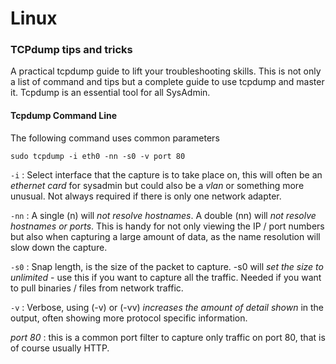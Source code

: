 # Linux

### TCPdump tips and tricks 
A practical tcpdump guide to lift your troubleshooting skills. This is not only a list of command and tips but a complete guide to use tcpdump and master it. Tcpdump is an essential tool for all SysAdmin.

#### Tcpdump Command Line
The following command uses common parameters
```
sudo tcpdump -i eth0 -nn -s0 -v port 80
```
`-i` : Select interface that the capture is to take place on, this will often be an *ethernet card* for sysadmin but could also be a *vlan* or something more unusual. Not always required if there is only one network adapter.

`-nn` : A single (n) will *not resolve hostnames*. A double (nn) will *not resolve hostnames or ports*. This is handy for not only viewing the IP / port numbers but also when capturing a large amount of data, as the name resolution will slow down the capture.

`-s0` : Snap length, is the size of the packet to capture. -s0 will *set the size to unlimited* - use this if you want to capture all the traffic. Needed if you want to pull binaries / files from network traffic.

`-v` : Verbose, using (-v) or (-vv) *increases the amount of detail shown* in the output, often showing more protocol specific information.

*port 80* : this is a common port filter to capture only traffic on port 80, that is of course usually HTTP.
